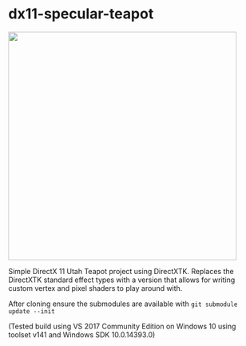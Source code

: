 # dx11-specular-teapot
<img src="teapot.jpg" width="457px"></img>

Simple DirectX 11 Utah Teapot project using DirectXTK.
Replaces the DirectXTK standard effect types with a version that allows for writing custom vertex and pixel shaders to play around with.

After cloning ensure the submodules are available with `git submodule update --init`

(Tested build using VS 2017 Community Edition on Windows 10 using toolset v141 and Windows SDK 10.0.14393.0)
